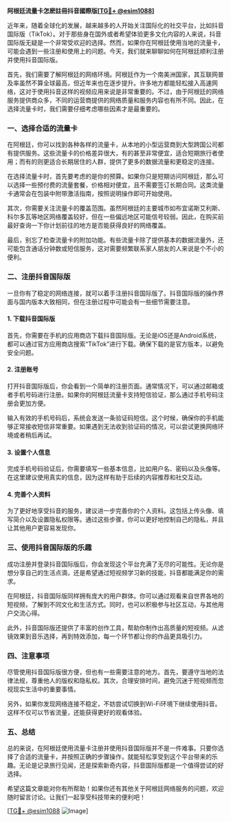 **阿根廷流量卡怎麽註冊抖音國際版[[TG💪+ @esim1088](https://t.me/s/esim1088)]**

近年来，随着全球化的发展，越来越多的人开始关注国际化的社交平台，比如抖音国际版（TikTok）。对于那些身在国外或者希望体验更多文化内容的人来说，抖音国际版无疑是一个非常受欢迎的选择。然而，如果你在阿根廷使用当地的流量卡，可能会遇到一些注册和使用上的问题。今天，我们就来聊聊如何在阿根廷顺利注册并使用抖音国际版。

首先，我们需要了解阿根廷的网络环境。阿根廷作为一个南美洲国家，其互联网普及率虽然不算全球最高，但近年来也在逐步提升。许多地方都能轻松接入高速网络，这对于使用抖音这样的视频应用来说是非常重要的。不过，由于阿根廷的网络服务提供商众多，不同的运营商提供的网络质量和服务内容也有所不同。因此，在选择流量卡时，我们需要仔细考虑哪些因素才是最重要的。

### **一、选择合适的流量卡**

在阿根廷，你可以找到各种各样的流量卡，从本地的小型运营商到大型跨国公司都有提供服务。这些流量卡的价格差异很大，有的甚至非常便宜，适合短期旅行者使用；而有的则更适合长期居住的人群，提供了更多的数据流量和更稳定的连接。

在选择流量卡时，首先要考虑的是你的预算。如果你只是短期访问阿根廷，那么可以选择一些预付费的流量套餐，价格相对便宜，且不需要签订长期合同。这类流量卡通常会在包装中附带激活指南，按照说明操作即可开始使用。

其次，你需要关注流量卡的覆盖范围。虽然阿根廷的主要城市如布宜诺斯艾利斯、科尔多瓦等地区网络覆盖较好，但在一些偏远地区可能信号较弱。因此，在购买前最好查询一下你计划前往的地方是否能获得良好的网络覆盖。

最后，别忘了检查流量卡的附加功能。有些流量卡除了提供基本的数据流量外，还可能包含通话分钟数或短信服务，这对需要频繁联系家人朋友的人来说是个不小的便利。

### **二、注册抖音国际版**

一旦你有了稳定的网络连接，就可以着手注册抖音国际版了。抖音国际版的操作界面与国内版本大致相同，但在注册过程中可能会有一些细节需要注意。

#### **1. 下载抖音国际版**

首先，你需要在手机的应用商店下载抖音国际版。无论是iOS还是Android系统，都可以通过官方应用商店搜索“TikTok”进行下载。确保下载的是官方版本，以避免安全问题。

#### **2. 注册账号**

打开抖音国际版后，你会看到一个简单的注册页面。通常情况下，可以通过邮箱或者手机号码进行注册。如果你的阿根廷流量卡支持短信验证，那么通过手机号码注册会更加方便。

输入有效的手机号码后，系统会发送一条验证码短信。这个时候，确保你的手机能够正常接收短信非常重要。如果遇到无法收到验证码的情况，可以尝试更换网络环境或者稍后再试。

#### **3. 设置个人信息**

完成手机号码验证后，你需要填写一些基本信息，比如用户名、密码以及头像等。在这里建议使用真实的信息，因为这样有助于后续的内容推荐和社交互动。

#### **4. 完善个人资料**

为了更好地享受抖音的服务，建议进一步完善你的个人资料。这包括上传头像、填写简介以及设置隐私权限等。通过这些步骤，你可以更好地控制自己的隐私，并且让其他用户更容易发现你。

### **三、使用抖音国际版的乐趣**

成功注册并登录抖音国际版后，你会发现这个平台充满了无尽的可能性。无论你是想分享自己的生活点滴，还是希望通过短视频学习新的技能，抖音都能满足你的需求。

在阿根廷，抖音国际版同样拥有庞大的用户群体。你可以通过观看来自世界各地的短视频，了解到不同文化和生活方式。同时，也可以积极参与社区互动，与其他用户交流心得。

此外，抖音国际版还提供了丰富的创作工具，帮助你制作出高质量的短视频。从滤镜效果到音乐选择，再到特效添加，每一个环节都让你的作品更具吸引力。

### **四、注意事项**

尽管使用抖音国际版很方便，但也有一些需要注意的地方。首先，要遵守当地的法律法规，尊重他人的版权和隐私权。其次，合理安排时间，避免沉迷于短视频而忽视现实生活中的重要事情。

另外，如果你发现网络连接不稳定，不妨尝试切换到Wi-Fi环境下继续使用抖音。这样不仅可以节省流量，还能获得更好的观看体验。

### **五、总结**

总的来说，在阿根廷使用流量卡注册并使用抖音国际版并不是一件难事。只要你选择了合适的流量卡，并按照正确的步骤操作，就能轻松享受到这个平台带来的乐趣。无论是记录旅行见闻，还是探索新奇内容，抖音国际版都是一个值得尝试的好选择。

希望这篇文章能对你有所帮助！如果你还有其他关于阿根廷网络服务的问题，欢迎随时留言讨论。让我们一起享受科技带来的便利吧！

[[TG💪+ @esim1088](https://t.me/s/esim1088) ![Image](https://i.postimg.cc/4NQfJmqS/Snipaste-2025-05-13-00-14-12.png)]